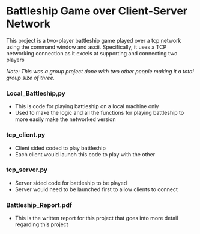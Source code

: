 # Battleship Game over Client-Server Network

This project is a two-player battleship game played over a tcp network using the command window and ascii.
Specifically, it uses a TCP networking connection as it excels at supporting and connecting two players

*Note: This was a group project done with two other people making it a total group size of three.*

### Local_Battleship,py
- This is code for playing battleship on a local machine only
- Used to make the logic and all the functions for playing battleship to more easily make the networked version
### tcp_client.py
- Client sided coded to play battleship
- Each client would launch this code to play with the other
### tcp_server.py
- Server sided code for battleship to be played
- Server would need to be launched first to allow clients to connect
### Battleship_Report.pdf
- This is the written report for this project that goes into more detail regarding this project
